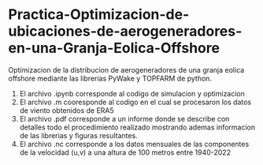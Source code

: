 # Practica-Optimizacion-de-ubicaciones-de-aerogeneradores-en-una-Granja-Eolica-Offshore
Optimizacion de la distribucion de aerogeneradores de una granja eolica offshore mediante las librerias PyWake y TOPFARM de python.

1) El archivo .ipynb corresponde al codigo de simulacion y optimizacion
2) El archivo .m cooresponde al codigo en el cual se procesaron los datos de viento obtenidos de ERA5
3) El archivo .pdf corresponde a un informe donde se describe con detalles todo el procedimiento realizado mostrando ademas informacion de las librerias y figuras resultantes.
4) El archivo .nc corresponde a los datos mensuales de las componentes de la velocidad (u,v) a una altura de 100 metros entre 1940-2022   

